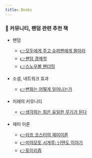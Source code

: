 ```yaml
---
title: Books
---
```



### 📕 커뮤니티, 팬덤 관련 추천 책

- 팬덤

    - [👉모두에게 주고 슈퍼팬에게 팔아라](https://noondayz.github.io/blog/posts/book-superfan)
    - [👉팬덤 경제학](https://noondayz.github.io/blog/posts/book-fandom)
    - [👉스노우볼 팬더밍](https://noondayz.github.io/blog/posts/book-community)

- 소셜, 네트워크 효과

    - [👉변화는 어떻게 일어나는가](https://noondayz.github.io/blog/posts/book-change)

- 미래의 커뮤니티

    - [👉생각하는 힘은 유일한 무기가 된다](https://noondayz.github.io/blog/posts/book-thinking)

- 재미 이론

    - [👉라프 코스터의 재미이론](https://noondayz.github.io/blog/posts/book-funtheory)
    - [👉미야모토 시게루: 닌텐도 이야기](https://noondayz.github.io/blog/posts/book-miyamoto)
    - [👉토이리즘](https://noondayz.github.io/blog/posts/book-toylism)